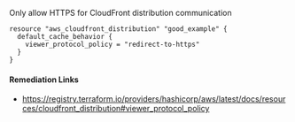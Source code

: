 
Only allow HTTPS for CloudFront distribution communication

```hcl
resource "aws_cloudfront_distribution" "good_example" {
  default_cache_behavior {
    viewer_protocol_policy = "redirect-to-https"
  }
}
```

#### Remediation Links
 - https://registry.terraform.io/providers/hashicorp/aws/latest/docs/resources/cloudfront_distribution#viewer_protocol_policy
        